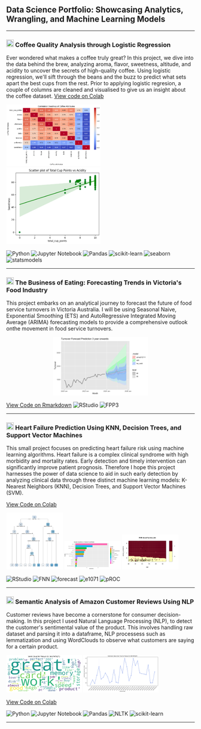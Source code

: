 ## Data Science Portfolio: Showcasing Analytics, Wrangling, and Machine Learning Models

---
### <img src="https://img.freepik.com/premium-vector/cute-cat-drinking-coffee-cartoon-illustration_274619-830.jpg" style="height: 20px; width: 20px;"/> Coffee Quality Analysis through Logistic Regression 

Ever wondered what makes a coffee truly great? In this project, we dive into the data behind the brew, analyzing aroma, flavor, sweetness, altitude, and acidity to uncover the secrets of high-quality coffee. Using logistic regression, we'll sift through the beans and the buzz to predict what sets apart the best cups from the rest. Prior to applying logistic regresion, a couple of columns are cleaned and visualised to give us an insight about the coffee dataset.
[View code on Colab]()
<p float="left">
  <img src="images/heatmap.png" width="50%" height="auto" />
  <img src="images/acidity.png" width="50%" height="auto" />
</p>

![Python](https://img.shields.io/badge/Python-3776AB?style=for-the-badge&logo=python&logoColor=white)
![Jupyter Notebook](https://img.shields.io/badge/jupyter-%23FA0F00.svg?style=for-the-badge&logo=jupyter&logoColor=white)
![Pandas](https://img.shields.io/badge/pandas-%23150458.svg?style=for-the-badge&logo=pandas&logoColor=white)
![scikit-learn](https://img.shields.io/badge/scikit--learn-%23F7931E.svg?style=for-the-badge&logo=scikit-learn&logoColor=white)
![seaborn](https://img.shields.io/badge/-seaborn-9B59B6?style=for-the-badge&logoColor=white)
![statsmodels](https://img.shields.io/badge/-statsmodels-blue?style=for-the-badge&logoColor=white)

---

### <img src="https://encrypted-tbn0.gstatic.com/images?q=tbn:ANd9GcQL0MbUrCY5rsrG3sAEiF6qWDRHlLpHnI0ooEmIkgWoUyElRLGZF2c85PnZlyDpie0UK28&usqp=CAU" style="height: 20px; width: 20px;"/> The Business of Eating: Forecasting Trends in Victoria's Food Industry
This project embarks on an analytical journey to forecast the future of food service turnovers in Victoria Australia. I will be using Seasonal Naive, Exponential Smoothing (ETS) and AutoRegressive Integrated Moving Average (ARIMA) forecasting models to provide a comprehensive outlook onthe movement in food service turnovers.
<p align="center">
  <img src="images/forecast-mod.png" width="50%" />
</p>

[View Code on Rmarkdown](https://github.com/kevtr0801/kevtr0801.github.io/blob/master/pdf/food-turnover-project.pdf)
![RStudio](https://img.shields.io/badge/RStudio-4285F4?style=for-the-badge&logo=rstudio&logoColor=white)
![FPP3](https://img.shields.io/badge/FPP3-7FFFD4?style=for-the-badge&logoColor=white)

---

### <img src="https://img.freepik.com/premium-vector/cute-cat-drinking-coffee-cartoon-illustration_274619-830.jpg" style="height: 20px; width: 20px;"/>  Heart Failure Prediction Using KNN, Decision Trees, and Support Vector Machines
This small project focuses on predicting heart failure risk using machine learning algorithms. Heart failure is a complex clinical syndrome with high morbidity and mortality rates. Early detection and timely intervention can significantly improve patient prognosis. Therefore I hope this project harnesses the power of data science to aid in such early detection by analyzing clinical data through three distinct machine learning models: K-Nearest Neighbors (KNN), Decision Trees, and Support Vector Machines (SVM).

[View Code on Colab](https://colab.research.google.com/drive/1-i9iOU26G-RsD1Yn5TEjz5NIvrweUOIo?usp=sharing)
<p>
  <img src="images/pruned-tree.png" width="30%" height="auto" />
  <img src="images/rf-var.png" width="30%" height="auto" />
  <img src="images/svm-plot.png" width="30%" height="auto" /> 
</p>

![RStudio](https://img.shields.io/badge/RStudio-4285F4?style=for-the-badge&logo=rstudio&logoColor=white)
![FNN](https://img.shields.io/badge/-FNN-FF69B4?style=for-the-badge&logoColor=white)
![forecast](https://img.shields.io/badge/-forecast-7FFFD4?style=for-the-badge&logoColor=white)
![e1071](https://img.shields.io/badge/-e1071-FFD700?style=for-the-badge&logoColor=white)
![pROC](https://img.shields.io/badge/-pROC-6495ED?style=for-the-badge&logoColor=white)

---

### <img src="https://cdn0.iconfinder.com/data/icons/social-media-2275/64/amazon-512.png" style="height: 20px; width: 20px;"/> Semantic Analysis of Amazon Customer Reviews Using NLP
Customer reviews have become a cornerstone for consumer decision-making. In this project I used Natural Language Processing (NLP), to detect the customer's sentimental value of the product. This involves handling raw dataset and parsing it into a dataframe, NLP processess such as lemmatization and using WordClouds to observe what customers are saying for a certain product. 

<p float="left">
  <img src="images/wordcloud.png" width="40%" height="100" />
  <img src="images/ts.png" width="40%" height="100" /> 
</p>

[View Code on Colab](https://colab.research.google.com/drive/1fTI68pxkJyydkzL9ix2HFqkUyjhI7Mv1?usp=sharing)

![Python](https://img.shields.io/badge/Python-3776AB?style=for-the-badge&logo=python&logoColor=white)
![Jupyter Notebook](https://img.shields.io/badge/jupyter-%23FA0F00.svg?style=for-the-badge&logo=jupyter&logoColor=white)
![Pandas](https://img.shields.io/badge/pandas-%23150458.svg?style=for-the-badge&logo=pandas&logoColor=white)
![NLTK](https://img.shields.io/badge/NLTK-%2300C851.svg?style=for-the-badge&logoColor=white)
![scikit-learn](https://img.shields.io/badge/scikit--learn-%23F7931E.svg?style=for-the-badge&logo=scikit-learn&logoColor=white)


---
<!-- 

### Predicting Autism in Children using Decision Trees
<p float="left">
  <img src="images/eth-clas.png" width="30%" height="100" />
  <img src="images/tree.png" width="30%" height="100" /> 
</p>

[View Code on Colab](https://colab.research.google.com/drive/1rb8jteWVyb2elwHAeDdrGXMfFHXKfUBO?usp=sharing)

![RStudio](https://img.shields.io/badge/RStudio-4285F4?style=for-the-badge&logo=rstudio&logoColor=white)
![rpart](https://img.shields.io/badge/-rpart-FF5733?style=for-the-badge&logoColor=white)
![caret](https://img.shields.io/badge/-caret-33FF57?style=for-the-badge&logoColor=white)
![ranger](https://img.shields.io/badge/-ranger-57FFC7?style=for-the-badge&logoColor=white)




---



### Exploring the Structure of US Income Inequality Through Dimensionality Reduction
[View Code on Colab](https://colab.research.google.com/drive/1oaAbkFeCLZrftQxKQbltCcsUBzpjpm6L?usp=sharing)
<p>
  <img src="images/gini.png" width="30%" height="auto" />
  <img src="images/pca.png" width="30%" height="auto" />
  <img src="images/mds.png" width="30%" height="auto" /> 
</p>



![RStudio](https://img.shields.io/badge/RStudio-4285F4?style=for-the-badge&logo=rstudio&logoColor=white)
![MASS](https://img.shields.io/badge/-MASS-brightgreen?style=for-the-badge&logoColor=white)

## Portfolio

---

### Semantic Analysis of Amazon Customer Reviews Using NLP

Customer reviews have become a cornerstone for consumer decision-making. In this project, I used Natural Language Processing (NLP) to detect the customer's sentimental value of the product. This involves handling raw datasets and parsing them into a dataframe, NLP processes such as lemmatization, and using WordClouds to observe what customers are saying for a certain product.

![WordCloud](images/wordcloud.png) ![Time Series](images/ts.png)

*Fig.1: Word Cloud of Customer Reviews & Fig.2: Time Series Analysis of Sentiment Over Time*

[View Code on Colab](https://colab.research.google.com/drive/1fTI68pxkJyydkzL9ix2HFqkUyjhI7Mv1?usp=sharing)

![Python](https://img.shields.io/badge/Python-3776AB?style=for-the-badge&logo=python&logoColor=white) ![Jupyter Notebook](https://img.shields.io/badge/jupyter-%23FA0F00.svg?style=for-the-badge&logo=jupyter&logoColor=white) ![Pandas](https://img.shields.io/badge/pandas-%23150458.svg?style=for-the-badge&logo=pandas&logoColor=white) ![NLTK](https://img.shields.io/badge/NLTK-%2300C851.svg?style=for-the-badge&logoColor=white) ![scikit-learn](https://img.shields.io/badge/scikit--learn-%23F7931E.svg?style=for-the-badge&logo=scikit-learn&logoColor=white)

---


- [Project 1 Title](http://example.com/)
- [Project 2 Title](http://example.com/)
- [Project 3 Title](http://example.com/)
- [Project 4 Title](http://example.com/)
- [Project 5 Title](http://example.com/)
-->
